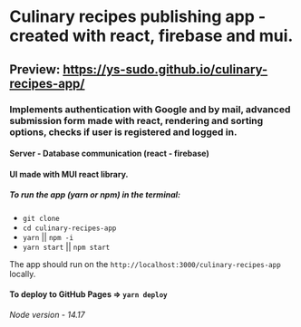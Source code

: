 # Culinary recipes publishing app - created with react, firebase and mui.

## Preview: https://ys-sudo.github.io/culinary-recipes-app/

### Implements authentication with Google and by mail, advanced submission form made with react, rendering and sorting options, checks if user is registered and logged in. 

#### Server - Database communication (react - firebase)
#### UI made with MUI react library.

##### To run the app (yarn or npm) in the terminal: 
- `git clone` 
- `cd culinary-recipes-app`
- `yarn` || `npm -i`
- `yarn start` || `npm start`

The app should run on the `http://localhost:3000/culinary-recipes-app` locally.

#### To deploy to GitHub Pages => `yarn deploy`

*Node version - 14.17*




